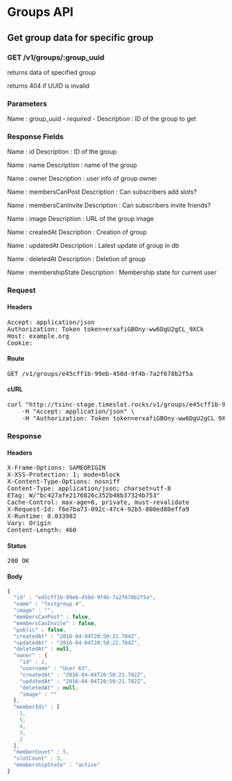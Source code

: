 # Groups API

## Get group data for specific group

### GET /v1/groups/:group_uuid

returns data of specified group

returns 404 if UUID is invalid



### Parameters

Name : group_uuid *- required -*
Description : ID of the group to get


### Response Fields

Name : id
Description : ID of the group

Name : name
Description : name of the group

Name : owner
Description : user info of group owner

Name : membersCanPost
Description : Can subscribers add slots?

Name : membersCanInvite
Description : Can subscribers invite friends?

Name : image
Description : URL of the group image

Name : createdAt
Description : Creation of group

Name : updatedAt
Description : Latest update of group in db

Name : deletedAt
Description : Deletion of group

Name : membershipState
Description : Membership state for current user

### Request

#### Headers

<pre>Accept: application/json
Authorization: Token token=erxafiGBOny-ww6DgU2gCL_9XCk
Host: example.org
Cookie: </pre>

#### Route

<pre>GET /v1/groups/e45cff1b-99eb-450d-9f4b-7a2f678b2f5a</pre>

#### cURL

<pre class="request">curl &quot;http://tsinc-stage.timeslot.rocks/v1/groups/e45cff1b-99eb-450d-9f4b-7a2f678b2f5a&quot; -X GET \
	-H &quot;Accept: application/json&quot; \
	-H &quot;Authorization: Token token=erxafiGBOny-ww6DgU2gCL_9XCk&quot;</pre>

### Response

#### Headers

<pre>X-Frame-Options: SAMEORIGIN
X-XSS-Protection: 1; mode=block
X-Content-Type-Options: nosniff
Content-Type: application/json; charset=utf-8
ETag: W/&quot;bc427afe2176826c352b48b37324b753&quot;
Cache-Control: max-age=0, private, must-revalidate
X-Request-Id: f6e7ba73-092c-47c4-92b5-800ed80effa9
X-Runtime: 0.033982
Vary: Origin
Content-Length: 460</pre>

#### Status

<pre>200 OK</pre>

#### Body

```javascript
{
  "id" : "e45cff1b-99eb-450d-9f4b-7a2f678b2f5a",
  "name" : "Testgroup 4",
  "image" : "",
  "membersCanPost" : false,
  "membersCanInvite" : false,
  "public" : false,
  "createdAt" : "2016-04-04T20:50:21.784Z",
  "updatedAt" : "2016-04-04T20:50:21.784Z",
  "deletedAt" : null,
  "owner" : {
    "id" : 2,
    "username" : "User 63",
    "createdAt" : "2016-04-04T20:50:21.782Z",
    "updatedAt" : "2016-04-04T20:50:21.782Z",
    "deletedAt" : null,
    "image" : ""
  },
  "memberIds" : [
    1,
    5,
    4,
    3,
    2
  ],
  "memberCount" : 5,
  "slotCount" : 3,
  "membershipState" : "active"
}
```
